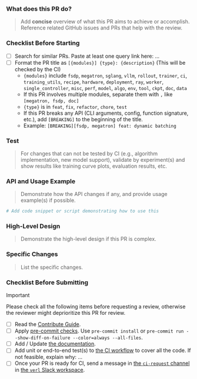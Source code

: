### What does this PR do?

> Add **concise** overview of what this PR aims to achieve or accomplish. Reference related GitHub issues and PRs that help with the review.

### Checklist Before Starting

- [ ] Search for similar PRs. Paste at least one query link here: ...
- [ ] Format the PR title as `[{modules}] {type}: {description}` (This will be checked by the CI)
  - `{modules}` include `fsdp`, `megatron`, `sglang`, `vllm`, `rollout`, `trainer`, `ci`, `training_utils`, `recipe`, `hardware`, `deployment`, `ray`, `worker`, `single_controller`, `misc`, `perf`, `model`, `algo`, `env`, `tool`, `ckpt`, `doc`, `data`
  - If this PR involves multiple modules, separate them with `,` like `[megatron, fsdp, doc]`
  - `{type}` is in `feat`, `fix`, `refactor`, `chore`, `test`
  - If this PR breaks any API (CLI arguments, config, function signature, etc.), add `[BREAKING]` to the beginning of the title.
  - Example: `[BREAKING][fsdp, megatron] feat: dynamic batching`

### Test

> For changes that can not be tested by CI (e.g., algorithm implementation, new model support), validate by experiment(s) and show results like training curve plots, evaluation results, etc.

### API and Usage Example

> Demonstrate how the API changes if any, and provide usage example(s) if possible.

```python
# Add code snippet or script demonstrating how to use this
```

### High-Level Design

> Demonstrate the high-level design if this PR is complex.

### Specific Changes

> List the specific changes.

### Checklist Before Submitting

> [!IMPORTANT]
> Please check all the following items before requesting a review, otherwise the reviewer might deprioritize this PR for review.

- [ ] Read the [Contribute Guide](https://github.com/volcengine/verl?tab=readme-ov-file#contribution-guide).
- [ ] Apply [pre-commit checks](https://github.com/volcengine/verl?tab=readme-ov-file#code-linting-and-formatting). Use `pre-commit install` or `pre-commit run --show-diff-on-failure --color=always --all-files`.
- [ ] Add / Update [the documentation](https://github.com/volcengine/verl/tree/main/docs).
- [ ] Add unit or end-to-end test(s) to [the CI workflow](https://github.com/volcengine/verl/tree/main/.github/workflows) to cover all the code. If not feasible, explain why: ...
- [ ] Once your PR is ready for CI, send a message in [the `ci-request` channel](https://verl-project.slack.com/archives/C091TCESWB1) in [the `verl` Slack workspace](https://join.slack.com/t/verl-project/shared_invite/zt-3855yhg8g-CTkqXu~hKojPCmo7k_yXTQ).
